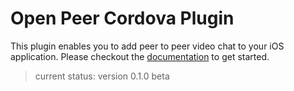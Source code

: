 Open Peer Cordova Plugin
==========================================

This plugin enables you to add peer to peer video chat to your iOS application.
Please checkout the [documentation](https://github.com/openpeer/op-cordova/blob/master/doc/index.md) to get started.

> current status: version 0.1.0 beta
